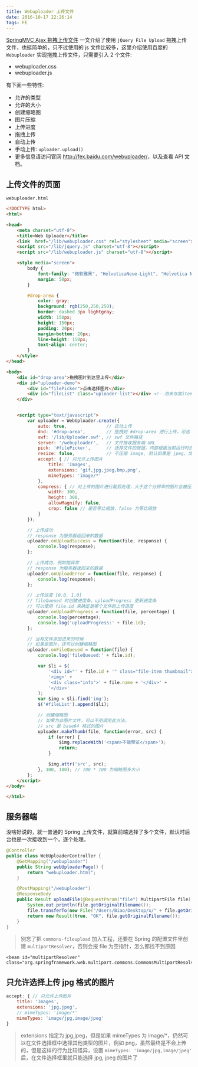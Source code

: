 ```yaml
---
title: Webuploader 上传文件
date: 2016-10-17 22:26:14
tags: FE
---
```

[SpringMVC Ajax 拖拽上传文件](/spring-upload-file-ajax) 一文介绍了使用 `jQuery File Upload` 拖拽上传文件，也挺简单的，只不过使用的 js 文件比较多，这里介绍使用百度的 `Webuploader` 实现拖拽上传文件，只需要引入 2 个文件:

* webuploader.css
* webuploader.js

有下面一些特性:

* 允许的类型
* 允许的大小
* 创建缩略图
* 图片压缩
* 上传进度
* 拖拽上传
* 自动上传
* 手动上传: `uploader.upload()`
* 更多信息请访问官网 <http://fex.baidu.com/webuploader/>，以及查看 API 文档。

<!--more-->

## 上传文件的页面
`webuploader.html`

```html
<!DOCTYPE html>
<html>

<head>
    <meta charset="utf-8">
    <title>Web Uploader</title>
    <link  href="/lib/webuploader.css" rel="stylesheet" media="screen">
    <script src="/lib/jquery.js" charset="utf-8"></script>
    <script src="/lib/webuploader.js" charset="utf-8"></script>

    <style media="screen">
        body {
            font-family: "微软雅黑", "HelveticaNeue-Light", "Helvetica Neue Light", "Helvetica Neue", Helvetica, Arial, sans-serif;
            margin: 50px;
        }

        #drop-area {
            color: gray;
            background: rgb(250,250,250);
            border: dashed 3px lightgray;
            width: 150px;
            height: 150px;
            padding: 20px;
            margin-bottom: 20px;
            line-height: 150px;
            text-align: center;
        }
    </style>
</head>

<body>
    <div id="drop-area">拖拽图片到这里上传</div>
    <div id="uploader-demo">
        <div id="filePicker">点击选择图片</div>
        <div id="fileList" class="uploader-list"></div> <!--用来存放item-->
    </div>


    <script type="text/javascript">
        var uploader = WebUploader.create({
            auto: true,               // 自动上传
            dnd: '#drop-area',        // 拖拽到 #drop-area 进行上传，可选
            swf: '/lib/Uploader.swf', // swf 文件路径
            server: '/webuploader',   // 文件接收服务端 URL
            pick: '#filePicker',      // 选择文件的按钮，内部根据当前运行时创建，可能是 input 元素，也可能是 flash.
            resize: false,            // 不压缩 image, 默认如果是 jpeg，文件上传前会压缩一把再上传！
            accept: { // 只允许上传图片
                title: 'Images',
                extensions: 'gif,jpg,jpeg,bmp,png',
                mimeTypes: 'image/*'
            },
            compress: { // 对上传的图片进行裁剪处理，大于这个分辨率的图片会被压缩到此分辨率
                width: 300,
                height: 300,
                allowMagnify: false,
                crop: false // 是否等比缩放，false 为等比缩放
            }
        });

        // 上传成功
        // response 为服务器返回来的数据
        uploader.onUploadSuccess = function(file, response) {
            console.log(response);
        };

        // 上传成功，例如抛异常
        // response 为服务器返回来的数据
        uploader.onUploadError = function(file, response) {
            console.log(response);
        };

        // 上传进度 [0.0, 1.0]
        // fileQueued 时创建进度条，uploadProgress 更新进度条
        // 可以使用 file.id 来确定是哪个文件的上传进度
        uploader.onUploadProgress = function(file, percentage) {
            console.log(percentage);
            console.log('uploadProgress:' + file.id);
        };

        // 当有文件添加进来的时候
        // 如果是图片，还可以创建缩略图
        uploader.onFileQueued = function(file) {
            console.log('fileQueued:' + file.id);

            var $li = $(
                '<div id="' + file.id + '" class="file-item thumbnail">' +
                '<img>' +
                '<div class="info">' + file.name + '</div>' +
                '</div>'
            );
            var $img = $li.find('img');
            $('#fileList').append($li);

            // 创建缩略图
            // 如果为非图片文件，可以不用调用此方法。
            // src 是 base64 格式的图片
            uploader.makeThumb(file, function(error, src) {
                if (error) {
                    $img.replaceWith('<span>不能预览</span>');
                    return;
                }

                $img.attr('src', src);
            }, 100, 100); // 100 * 100 为缩略图多大小
        };
    </script>
</body>

</html>
```

## 服务器端
没啥好说的，就一普通的 Spring 上传文件，就算前端选择了多个文件，默认时后台也是一次接收到一个，逐个处理。

```java
@Controller
public class WebUploaderController {
    @GetMapping("/webuploader")
    public String webUploaderPage() {
        return "webuploader.html";
    }

    @PostMapping("/webuploader")
    @ResponseBody
    public Result uploadFile(@RequestParam("file") MultipartFile file) throws IOException {
        System.out.println(file.getOriginalFilename());
        file.transferTo(new File("/Users/Biao/Desktop/x/" + file.getOriginalFilename()));
        return new Result(true, "OK", file.getOriginalFilename());
    }
}
```

> 别忘了把 `commons-fileupload` 加入工程，还要在 Spring 的配置文件里创建 `multipartResolver`，否则会报 file 为空指针，怎么都找不到原因
> 
```
<bean id="multipartResolver" class="org.springframework.web.multipart.commons.CommonsMultipartResolver"/>
```

## 只允许选择上传 jpg 格式的图片
```js
accept: { // 只允许上传图片
    title: 'Images',
    extensions: 'jpg,jpeg',
    // mimeTypes: 'image/*'
    mimeTypes: 'image/jpg,image/jpeg'
}
```

> extensions 指定为 jpg,jpeg，但是如果 mimeTypes 为 image/*，仍然可以在文件选择框中选择其他类型的图片，例如 png，虽然最终是不会上传的，但是这样的行为比较怪异，设置 `mimeTypes: 'image/jpg,image/jpeg'` 后，在文件选择框里就只能选择 jpg, jpeg 的图片了
